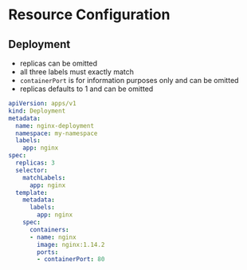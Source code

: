 # Resource Configuration

## Deployment
- replicas can be omitted
- all three labels must exactly match
- `containerPort` is for information purposes only and can be omitted
- replicas defaults to 1 and can be omitted 

```yaml
apiVersion: apps/v1
kind: Deployment
metadata:
  name: nginx-deployment
  namespace: my-namespace
  labels:
    app: nginx
spec:
  replicas: 3
  selector:
    matchLabels:
      app: nginx
  template:
    metadata:
      labels:
        app: nginx
    spec:
      containers:
      - name: nginx
        image: nginx:1.14.2
        ports:
        - containerPort: 80
```
